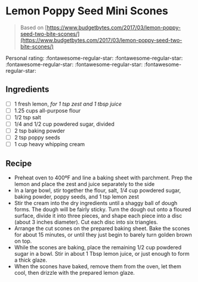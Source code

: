 <!-- Do not modify sections with "AUTO-*". They are updated by make.py -->

# Lemon Poppy Seed Mini Scones

> Based on [https://www.budgetbytes.com/2017/03/lemon-poppy-seed-two-bite-scones/](https://www.budgetbytes.com/2017/03/lemon-poppy-seed-two-bite-scones/)

<!-- rating=0; (User can specify rating on scale of 1-5) -->
<!-- AUTO-UserRating -->
Personal rating: :fontawesome-regular-star: :fontawesome-regular-star: :fontawesome-regular-star: :fontawesome-regular-star: :fontawesome-regular-star:
<!-- /AUTO-UserRating -->

<!-- TODO: Capture image for Lemon Poppy Seed Mini Scones -->

## Ingredients

* [ ] 1 fresh lemon, *for 1 tsp zest and 1 tbsp juice*
* [ ] 1.25 cups all-purpose flour
* [ ] 1/2 tsp salt
* [ ] 1/4 and 1/2 cup powdered sugar, divided
* [ ] 2 tsp baking powder
* [ ] 2 tsp poppy seeds
* [ ] 1 cup heavy whipping cream

## Recipe

* Preheat oven to 400ºF and line a baking sheet with parchment. Prep the lemon and place the zest and juice separately to the side
* In a large bowl, stir together the flour, salt, *1/4* cup powdered sugar, baking powder, poppy seeds, and 1 tsp lemon zest
* Stir the cream into the dry ingredients until a shaggy ball of dough forms. The dough will be fairly sticky. Turn the dough out onto a floured surface, divide it into three pieces, and shape each piece into a disc (about 3 inches diameter). Cut each disc into six triangles.
* Arrange the cut scones on the prepared baking sheet. Bake the scones for about 15 minutes, or until they just begin to barely turn golden brown on top.
* While the scones are baking, place the remaining 1/2 cup powdered sugar in a bowl. Stir in about 1 Tbsp lemon juice, or just enough to form a thick glaze.
* When the scones have baked, remove them from the oven, let them cool, then drizzle with the prepared lemon glaze.
